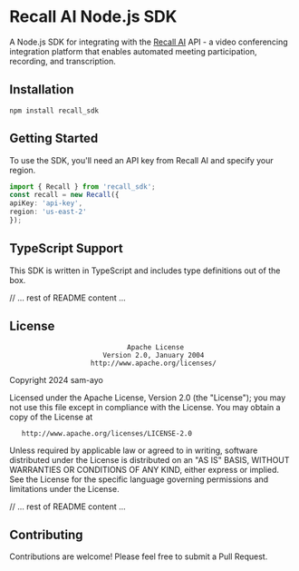 # Recall AI Node.js SDK

A Node.js SDK for integrating with the [Recall AI](https://docs.recall.ai/reference/authentication) API - a video conferencing integration platform that enables automated meeting participation, recording, and transcription.

## Installation

`npm install recall_sdk`

## Getting Started

To use the SDK, you'll need an API key from Recall AI and specify your region.

```typescript
import { Recall } from 'recall_sdk';
const recall = new Recall({
apiKey: 'api-key',
region: 'us-east-2' 
});
```

## TypeScript Support

This SDK is written in TypeScript and includes type definitions out of the box.

// ... rest of README content ...

## License

                                 Apache License
                           Version 2.0, January 2004
                        http://www.apache.org/licenses/

   Copyright 2024 sam-ayo

   Licensed under the Apache License, Version 2.0 (the "License");
   you may not use this file except in compliance with the License.
   You may obtain a copy of the License at

       http://www.apache.org/licenses/LICENSE-2.0

   Unless required by applicable law or agreed to in writing, software
   distributed under the License is distributed on an "AS IS" BASIS,
   WITHOUT WARRANTIES OR CONDITIONS OF ANY KIND, either express or implied.
   See the License for the specific language governing permissions and
   limitations under the License.

// ... rest of README content ...

## Contributing

Contributions are welcome! Please feel free to submit a Pull Request.
